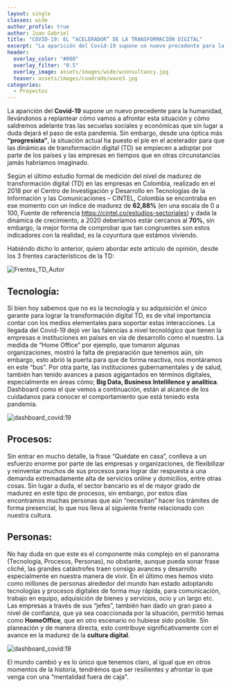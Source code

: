 ```yaml
---
layout: single
classes: wide
author_profile: true
author: Juan Gabriel
title: "COVID-19: EL “ACELERADOR” DE LA TRANSFORMACIÓN DIGITAL"
excerpt: "La aparición del Covid-19 supone un nuevo precedente para la humanidad, llevándonos a replantear cómo vamos a afrontar esta situación y cómo saldremos adelante tras las secuelas sociales y económicas que sin lugar a duda dejará el paso de esta pandemia."
header:
  overlay_color: "#000"
  overlay_filter: "0.5"
  overlay_image: assets/images/wide/wconsultancy.jpg
  teaser: assets/images/cuadrado/wave3.jpg
categories:
  - Proyectos
---
```


La aparición del **Covid-19** supone un nuevo precedente para la humanidad, llevándonos a replantear cómo vamos a afrontar esta situación y cómo saldremos adelante tras las secuelas sociales y económicas que sin lugar a duda dejará el paso de esta pandemia. Sin embargo, desde una óptica más **“progresista”**, la situación actual ha puesto el píe en el acelerador para que las dinámicas de transformación digital (TD) se empiecen a adoptar por parte de los países y las empresas en tiempos que en otras circunstancias jamás habríamos imaginado. 

Según el último estudio formal de medición del nivel de madurez de transformación digital (TD) en las empresas en Colombia, realizado en el 2018 por el Centro de Investigación y Desarrollo en Tecnologías de la Información y las Comunicaciones – CINTEL, Colombia se encontraba en ese momento con un índice de madurez de **62,88%** (en una escala de 0 a 100, Fuente de referencia https://cintel.co/estudios-sectoriales) y dada la dinámica de crecimiento, a 2020 deberíamos estár cercanos al **70%**, sin embargo, la mejor forma de comprobar que tan congruentes son estos indicadores con la realidad, es la coyuntura que estámos viviendo.

Habiéndo dicho lo anterior, quiero abordar este artículo de opinión, desde los 3 frentes característicos de la TD:

![Frentes_TD_Autor](/assets/images/post/post/Covid-19-TD/Frentes_TD_Autor.PNG)

## Tecnología:

Si bien hoy sabemos que no es la tecnología y su adquisición el único garante para lograr la transformación digital TD, es de vital importancia contar con los medios elementales para soportar estas interacciones. La llegada del Covid-19 dejó ver las falencias a nivel tecnológico que tienen la empresas e instituciones en países en vía de desarrollo como el nuestro. La medida de “Home Office” por ejemplo, que tomaron algunas organizaciones, mostró la falta de preparación que tenemos aún, sin embargo, esto abrió la puerta para que de forma reactiva, nos montáramos en este “bus”. 
Por otra parte,  las instituciones gubernamentales y de salud, también han tenido avances a pasos agigantados en términos digitales, especialmente en áreas cómo;  **Big Data, Business Intelillence y analítica**. Dashboard como el que vemos a continuación, están al alcance de los cuidadanos para conocer el comportamiento que está teniedo esta pandemia.

![dashboard_covid:19](/assets/images/post/post/Covid-19-TD/Dashboard_covid-19.png)


## Procesos:

 Sin entrar en mucho detalle, la frase “Quédate en casa”, conlleva a un esfuerzo enorme por parte de las empresas y organizaciones, de flexibilizar y reinventar muchos de sus procesos para lograr dar respuesta a una demanda extremadamente alta de servicios online y domicilios, entre otras cosas. Sin lugar a duda, el sector bancario es el de mayor grado de madurez en este tipo de procesos, sin embargo, por estos días encontramos muchas personas que aún “necesitan” hacer los trámites de forma presencial, lo que nos lleva al siguiente frente relacionado con nuestra cultura.

## Personas:

  No hay duda en que este es el componente más complejo en el panorama (Tecnología, Procesos, Personas), no obstante, aunque pueda sonar frase cliché, las grandes catástrofes traen consigo avances y desarrollo especialmente en nuestra manera de vivir.
En el último mes hemos visto como millones de personas alrededor del mundo han estado adoptando tecnologías y procesos digitales de forma muy rápida, para comunicación, trabajo en equipo, adquisición de bienes y servicios, ocio y un largo etc. Las empresas a través de sus “jefes”, también han dado un gran paso a nivel de confianza, que ya sea coaccionada por la situación,  permitió temas como **HomeOffice**, que en otro escenario no hubiese sido posible. Sin planeación  y de manera directa, esto contribuye significativamente con el avance en la madurez de la **cultura digital**.

![dashboard_covid:19](/assets/images/post/post/Covid-19-TD/Dashboard_covid-19.png)

El mundo cambió y es lo único que tenemos claro, al igual que en otros momentos de la historia, tendrémos que ser resilientes y afrontar lo que venga con una “mentalidad fuera de caja".